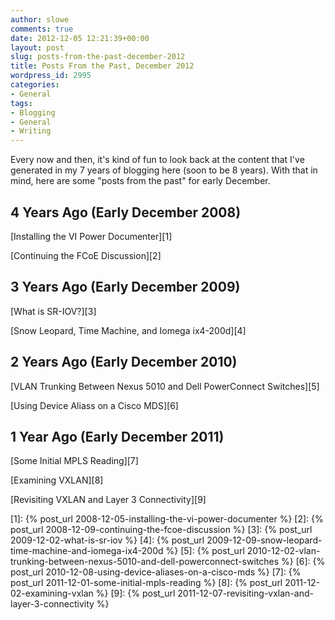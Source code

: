 ```yaml
---
author: slowe
comments: true
date: 2012-12-05 12:21:39+00:00
layout: post
slug: posts-from-the-past-december-2012
title: Posts From the Past, December 2012
wordpress_id: 2995
categories:
- General
tags:
- Blogging
- General
- Writing
---
```


Every now and then, it's kind of fun to look back at the content that I've generated in my 7 years of blogging here (soon to be 8 years). With that in mind, here are some "posts from the past" for early December.

## 4 Years Ago (Early December 2008)

[Installing the VI Power Documenter][1]  

[Continuing the FCoE Discussion][2]

## 3 Years Ago (Early December 2009)

[What is SR-IOV?][3]  

[Snow Leopard, Time Machine, and Iomega ix4-200d][4]

## 2 Years Ago (Early December 2010)

[VLAN Trunking Between Nexus 5010 and Dell PowerConnect Switches][5]  

[Using Device Aliass on a Cisco MDS][6]

## 1 Year Ago (Early December 2011)

[Some Initial MPLS Reading][7]  

[Examining VXLAN][8]  

[Revisiting VXLAN and Layer 3 Connectivity][9]

[1]: {% post_url 2008-12-05-installing-the-vi-power-documenter %}
[2]: {% post_url 2008-12-09-continuing-the-fcoe-discussion %}
[3]: {% post_url 2009-12-02-what-is-sr-iov %}
[4]: {% post_url 2009-12-09-snow-leopard-time-machine-and-iomega-ix4-200d %}
[5]: {% post_url 2010-12-02-vlan-trunking-between-nexus-5010-and-dell-powerconnect-switches %}
[6]: {% post_url 2010-12-08-using-device-aliases-on-a-cisco-mds %}
[7]: {% post_url 2011-12-01-some-initial-mpls-reading %}
[8]: {% post_url 2011-12-02-examining-vxlan %}
[9]: {% post_url 2011-12-07-revisiting-vxlan-and-layer-3-connectivity %}
